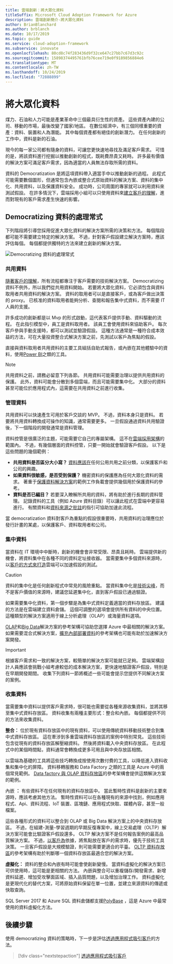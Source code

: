 ```yaml
---
title: 雲端創新：將大眾化資料
titleSuffix: Microsoft Cloud Adoption Framework for Azure
description: 雲端創新簡介-將大眾化資料
author: BrianBlanchard
ms.author: brblanch
ms.date: 10/17/2019
ms.topic: guide
ms.service: cloud-adoption-framework
ms.subservice: innovate
ms.openlocfilehash: 80cd8c74f283436d9f32ce647c27bb7c67d3c92c
ms.sourcegitcommit: 15898374495761bfb76cee719e0f9189856884e6
ms.translationtype: MT
ms.contentlocale: zh-TW
ms.lasthandoff: 10/24/2019
ms.locfileid: "72888899"
---
```

# <a name="democratize-data"></a>將大眾化資料

煤力、石油和人力可能是產業革命中三個最具衍生性的資產。 這些資產內建的公司、移動的市場，最後改變了國家/地區。 在數位經濟中，有三個同樣重要的資產：資料、裝置和人為潛能。 其中每個資產都有絕佳的創新潛力。 在任何創新的工作中，資料是新的石油。

現今的每一家公司都有隨身的資料，可讓您更快速地尋找及滿足客戶需求。 可惜的是，將該資料進行挖掘以推動創新的程式，既耗費昂貴又耗時。 許多最有價值的解決方案可滿足客戶需求，因為適當的人員無法存取所需的資料。

資料的 Democratization 是將這項資料帶入適當手中以推動創新的過程。 此程式可能需要數個圖形，但通常包含內嵌或整合式原始資料的解決方案、資料的集中化、共用資料，以及保護資料安全。 成功時，公司周圍的專家就可以利用資料來測試假設。 在許多情況下，雲端採用小組可以只使用資料來[建立客戶的理解](./build.md)，進而對現有的客戶需求產生快速的影響。

## <a name="process-of-democratizing-data"></a>Democratizing 資料的處理常式

下列階段將引導您採用促進大眾化資料的解決方案所需的決策和方法。 每個階段都可能不需要建立特定的解決方案。 不過，針對客戶假設建立解決方案時，應該評估每個。 每個都提供獨特的方法來建立創新的解決方案。

![Democratizing 資料的處理常式](../../_images/innovate/democratize-data.png)

### <a name="share-data"></a>共用資料

[隨著客戶的理解](./build.md)，所有流程都專注于客戶需要的技術解決方案。 Democratizing 資料不例外，所以我們從共用資料開始。 若要將大眾化資料，它必須包含與資料取用者共用資料的解決方案。 資料的取用者可以是直接客戶，或為客戶做出決策的 proxy。 已核准的資料取用者能夠分析、查閱和報告集中式資料，而不需要 IT 人員的支援。

許多成功的創新都是以 Mvp 的形式啟動，這代表客戶提供手動、資料驅動的流程。 在此指引模型中，員工是資料取用者。 該員工會使用資料來協助客戶。 每次客戶參與手動支援時，都可以測試並驗證假設。 這種方法通常是一種符合成本效益的方法，可在大量投資整合式解決方案之前，先測試以客戶為焦點的假設。

直接與資料取用者共用資料的主要工具組括自助式報告，或內嵌在其他體驗中的資料，使用[Power BI](https://docs.microsoft.com/power-bi)之類的工具。

> [!NOTE]
> 共用資料之前，請務必留意下列各節。 共用資料可能需要治理以提供共用資料的保護。 此外，資料可能會分散到多個雲端，而且可能需要集中化。 大部分的資料甚至可能位於應用程式內，這需要在共用資料之前進行收集。

### <a name="govern-data"></a>管理資料

共用資料可以快速產生可用於客戶交談的 MVP。 不過，資料本身只是資料。 若要將共用資料轉換成可操作的知識，通常需要更多。 一旦假設通過資料共用驗證後，下一個階段的開發通常是資料管理。

資料控管是很廣泛的主題，可能需要它自己的專屬架構。 這不在[雲端採用架構](../../index.md)的範圍內。 不過，有幾個層面的資料控管，只要一開始就會驗證客戶假設。 以下是這些問題的幾個範例：

- **共用資料是否區分大小寫？** [資料應該在](../../govern/policy-compliance/data-classification.md)任何公用共用之前分類，以保護客戶和公司的興趣。
- **如果資料很敏感，是否受到保護？** 機密資料的保護應為任何大眾化資料的需求。 著重于[保護資料解決方案](https://docs.microsoft.com/azure/architecture/data-guide/scenarios/securing-data-solutions)的範例工作負載會提供幾個用於保護資料的參考。
- **資料是否已編目？** 若要深入瞭解所共用的資料，將有助於進行長期的資料管理。 記錄資料的工具（例如 Azure 資料目錄）可以讓此程式在雲端中更容易進行。 有關資料和[資料來源之](https://docs.microsoft.com/azure/data-catalog/data-catalog-how-to-documentation)[批註](https://docs.microsoft.com/azure/data-catalog/data-catalog-how-to-annotate)的指引可協助加速此流程。

當 democratization 資料對客戶為重點的假設很重要時，共用資料的治理應位於發行計畫的某處，以保護客戶、資料取用者和公司。

### <a name="centralize-data"></a>集中資料

當資料在 IT 環境中中斷時，創新的機會會非常受限、昂貴且耗時。 雲端提供新的機會，將資料集中在各種不同的資料定址接收器。 當需要集中多個資料來源時，以[客戶的方式來打造](./build.md)雲端可以加速假設的測試。

> [!CAUTION]
> 資料的集中化是任何創新程式中常見的風險重點。 當資料集中化是[技術尖峰](./build.md#reduce-complexity-and-delay-technical-spikes)，而不是客戶價值的來源時，建議您延遲集中化，直到客戶假設已通過驗證。

如果需要集中化資料，第一個步驟是為集中式資料定義適當的資料存放區。 建議的方法是在雲端建立資料倉儲。 這個可調整的選項會提供所有資料的中央位置。 這種類型的解決方案適用于線上分析處理（OLAP）或海量資料選項。

[OLAP](https://docs.microsoft.com/azure/architecture/data-guide/relational-data/online-analytical-processing)和[Big Data](https://docs.microsoft.com/azure/architecture/data-guide/big-data)解決方案的參考架構可協助您選擇 Azure 中最相關的解決方案。 如果需要混合式解決方案，[擴充內部部署資料](https://docs.microsoft.com/azure/architecture/data-guide/scenarios/hybrid-on-premises-and-cloud)的參考架構也可能有助於加速解決方案開發。

> [!IMPORTANT]
> 根據客戶需求和一致的解決方案，較簡單的解決方案可能就已足夠。 雲端架構設計人員應該會挑戰小組考慮較低的成本解決方案，更快速地驗證客戶假設，特別是在早期開發期間。 收集下列資料一節將概述一些可能會提示您提供不同解決方案的案例。

### <a name="collect-data"></a>收集資料

當需要集中資料以提供客戶需求時，很可能也需要從各種來源收集資料，並將其移至集中式資料存放區。 資料收集有兩種主要形式：整合和內嵌。 每個都提供不同的方法來收集資料。

**整合：** 位於現有資料存放區中的現有資料，可以使用傳統資料移動技術整合到集中式資料存放區。 這在牽涉到多重雲端資料存放區的案例中特別常見。 這些技術包含從現有的資料存放區解壓縮資料。 然後將資料載入中央資料存放區。 在此程式中的某個時間點，資料通常會轉換成更多可用且與中央存放區相關。

以雲端為基礎的工具將這些技巧轉換成按使用次數付費的工具，以降低進入資料收集和集中化的屏障。 資料移轉服務和 Data Factory 之類的工具是 Azure 中的兩個常見範例。 [Data factory 與 OLAP 資料存放區](https://docs.microsoft.com/azure/architecture/data-guide/relational-data/etl)的參考架構會提供這類解決方案的範例。

內嵌 **：** 有些資料不在任何現有的資料存放區中。 當此暫時性資料是創新的主要來源時，應該考慮其他方法。 暫時性資料可以在各種現有的來源中找到，例如應用程式、Api、資料流程、IoT 裝置、區塊鏈、應用程式快取、媒體內容，甚至一般檔案。

這些各種形式的資料可以整合到 OLAP 或 Big Data 解決方案上的中央資料存放區。 不過，在組建-測量-學習週期的早期反復專案中，線上交易處理（OLTP）解決方案可能會比驗證客戶假設還多。 OLTP 解決方案不是任何報告案例的最高品質解決方案。 不過，[以客戶為](./build.md)依據，將焦點放在客戶的需求時，優先于技術工具決策。 一旦客戶假設是大規模驗證，則可能需要更適合的平臺。 [OLTP 資料存放區](https://docs.microsoft.com/azure/architecture/data-guide/relational-data/online-transaction-processing)的參考架構有助於判斷哪一個資料存放區最適合您的解決方案。

**虛擬化：** 資料的整合和內嵌有時可能會使創新變慢。 當資料虛擬化的解決方案已可供使用時，這可能是更相關的方法。 內嵌與整合可以重複儲存/開發需求、新增資料延遲、增加受攻擊面區域、插入品質問題，以及增加治理工作。 資料虛擬化是更現代化的替代方案，可將原始資料保留在單一位置，並建立來源資料的傳遞或快取查詢。

SQL Server 2017 和 Azure SQL 資料倉儲都支援[PolyBase](/sql/relational-databases/polybase/polybase-guide) ，這是 Azure 中最常使用的資料虛擬化方法。

## <a name="next-steps"></a>後續步驟

使用 democratizing 資料的策略時，下一步是評估[透過應用程式吸引客戶](./apps.md)的方法。

> [!div class="nextstepaction"]
> [透過應用程式吸引客戶](./apps.md)
